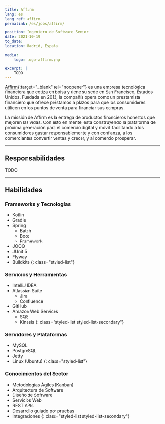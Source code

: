 ```yaml
---
title: Affirm
lang: es
lang_ref: affirm
permalink: /es/jobs/affirm/

position: Ingeniero de Software Senior
date: 2021-10-19
to_date: 
location: Madrid, España

media:
    logo: logo-affirm.png

excerpt: |
    TODO
---
```


[Affirm](https://www.affirm.com){:target="_blank" rel="noopener"} es una empresa tecnológica financiera que cotiza en bolsa y tiene su sede en San Francisco, Estados Unidos. Fundada en 2012, la compañía opera como un prestamista financiero que ofrece préstamos a plazos para que los consumidores utilicen en los puntos de venta para financiar sus compras.

La missión de Affirm es la entrega de productos financieros honestos que mejoren las vidas. Con esto en mente, está construyendo la plataforma de próxima generación para el comercio digital y móvil, facilitando a los consumidores gastar responsablemente y con confianza, a los comerciantes convertir ventas y crecer, y al comercio prosperar.

***

## Responsabilidades

TODO

***

## Habilidades

### Frameworks y Tecnologías

- Kotlin
- Gradle
- Spring
    - Batch
    - Boot
    - Framework
- JOOQ
- JUnit 5
- Flyway
- Buildkite
{: class="styled-list"}

### Servicios y Herramientas 

- IntelliJ IDEA
- Atlassian Suite
    - Jira
    - Confluence
- GitHub
- Amazon Web Services
    - SQS
    - Kinesis
{: class="styled-list styled-list-secondary"}

### Servidores y Plataformas

- MySQL
- PostgreSQL
- Jetty
- Linux (Ubuntu)
{: class="styled-list"}

### Conocimientos del Sector

- Metodologías Ágiles (Kanban)
- Arquitectura de Software
- Diseño de Software
- Servicios Web
- REST APIs
- Desarrollo guiado por pruebas
- Integraciones
{: class="styled-list styled-list-secondary"}